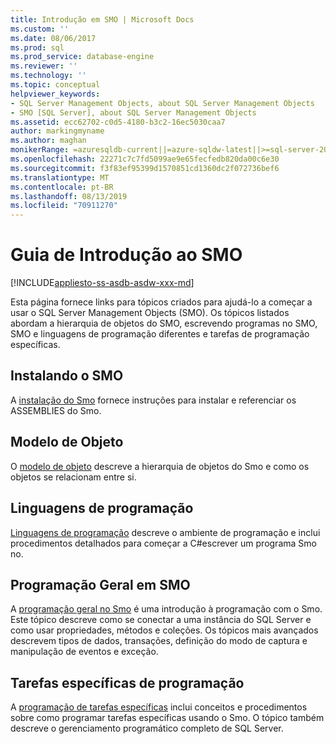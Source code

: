 ```yaml
---
title: Introdução em SMO | Microsoft Docs
ms.custom: ''
ms.date: 08/06/2017
ms.prod: sql
ms.prod_service: database-engine
ms.reviewer: ''
ms.technology: ''
ms.topic: conceptual
helpviewer_keywords:
- SQL Server Management Objects, about SQL Server Management Objects
- SMO [SQL Server], about SQL Server Management Objects
ms.assetid: ecc62702-c0d5-4180-b3c2-16ec5030caa7
author: markingmyname
ms.author: maghan
monikerRange: =azuresqldb-current||=azure-sqldw-latest||>=sql-server-2016||=sqlallproducts-allversions||>=sql-server-linux-2017||=azuresqldb-mi-current
ms.openlocfilehash: 22271c7c7fd5099ae9e65fecfedb820da00c6e30
ms.sourcegitcommit: f3f83ef95399d1570851cd1360dc2f072736bef6
ms.translationtype: MT
ms.contentlocale: pt-BR
ms.lasthandoff: 08/13/2019
ms.locfileid: "70911270"
---
```

# <a name="getting-started-in-smo"></a>Guia de Introdução ao SMO
[!INCLUDE[appliesto-ss-asdb-asdw-xxx-md](../../includes/appliesto-ss-asdb-asdw-xxx-md.md)]

Esta página fornece links para tópicos criados para ajudá-lo a começar a usar o SQL Server Management Objects (SMO). Os tópicos listados abordam a hierarquia de objetos do SMO, escrevendo programas no SMO, SMO e linguagens de programação diferentes e tarefas de programação específicas.  
 
## <a name="installing-smo"></a>Instalando o SMO
A [instalação do Smo](installing-smo.md) fornece instruções para instalar e referenciar os ASSEMBLIES do Smo.

## <a name="object-model"></a>Modelo de Objeto  
O [modelo de objeto](../../relational-databases/server-management-objects-smo/smo-object-model.md) descreve a hierarquia de objetos do Smo e como os objetos se relacionam entre si.  
  
## <a name="programming-languages"></a>Linguagens de programação  
[Linguagens de programação](../../relational-databases/server-management-objects-smo/smo-programming-languages.md) descreve o ambiente de programação e inclui procedimentos detalhados para começar a C#escrever um programa Smo no.  
  
## <a name="general-programming-in-smo"></a>Programação Geral em SMO  
A [programação geral no Smo](../../relational-databases/server-management-objects-smo/create-program/creating-smo-programs.md) é uma introdução à programação com o Smo. Este tópico descreve como se conectar a uma instância do SQL Server e como usar propriedades, métodos e coleções. Os tópicos mais avançados descrevem tipos de dados, transações, definição do modo de captura e manipulação de eventos e exceção.  
  
## <a name="programming-specific-tasks"></a>Tarefas específicas de programação  
A [programação de tarefas específicas](../../relational-databases/server-management-objects-smo/tasks/programming-specific-tasks.md) inclui conceitos e procedimentos sobre como programar tarefas específicas usando o Smo. O tópico também descreve o gerenciamento programático completo de SQL Server.  
  
  
